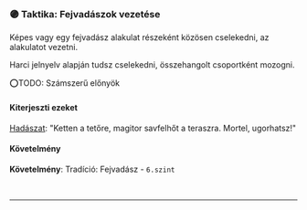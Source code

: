 ### 🟣 Taktika: Fejvadászok vezetése

Képes vagy egy fejvadász alakulat részeként közösen cselekedni, az alakulatot vezetni.

Harci jelnyelv alapján tudsz cselekedni, összehangolt csoportként mozogni.

⭕TODO: Számszerű előnyök

#### Kiterjeszti ezeket

[Hadászat](../kepzettsegek.primer.altalanos/hadaszat.md): "Ketten a tetőre, magitor savfelhőt a teraszra. Mortel, ugorhatsz!"

#### Követelmény

**Követelmény**: Tradíció: Fejvadász - `6.szint`

<br />

---
